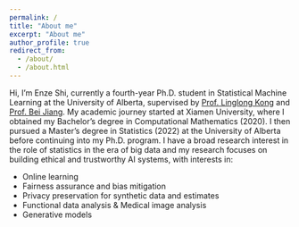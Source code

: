 ```yaml
---
permalink: /
title: "About me"
excerpt: "About me"
author_profile: true
redirect_from: 
  - /about/
  - /about.html
---
```


Hi, I’m Enze Shi, currently a fourth-year Ph.D. student in Statistical Machine Learning at the University of Alberta, supervised by [Prof. Linglong Kong](https://sites.ualberta.ca/~lkong/) and [Prof. Bei Jiang](https://sites.ualberta.ca/~bei1/).  My academic journey started at Xiamen University, where I obtained my Bachelor’s degree in Computational Mathematics (2020). I then pursued a Master’s degree in Statistics (2022) at the University of Alberta before continuing into my Ph.D. program. I have a broad research interest in the role of statistics in the era of big data and my research focuses on building ethical and trustworthy AI systems, with interests in:

-  Online learning  
-  Fairness assurance and bias mitigation  
-  Privacy preservation for synthetic data and estimates  
-  Functional data analysis & Medical image analysis
-  Generative models  
